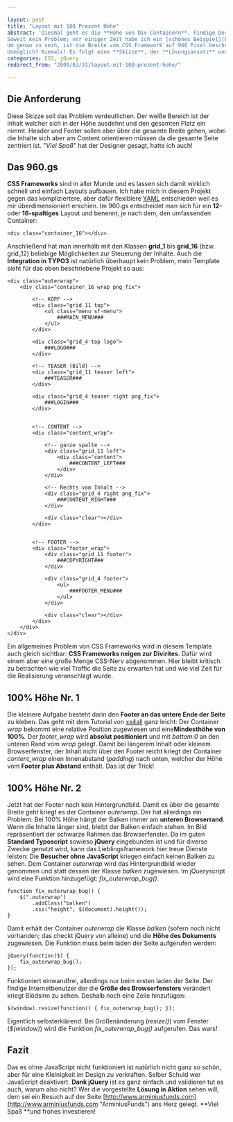 ```yaml
---

layout: post
title: "Layout mit 100 Prozent Höhe"
abstract: 'Diesmal geht es die **Höhe von Div-Containern**. Findige Designer haben sich ausgedacht ein Layout zu basteln, welches eine Fußzeile besitzt die **immer am unteren Bildschirmrand** klebt. Es sei denn der Inhalt ist größer, dann muss die Fußzeile mit runterrutschen.
Soweit kein Problem; vor einiger Zeit habe ich ein [schönes Beispiel](http://www.xs4all.nl/~peterned/examples/csslayout1.html "100% Höhe mit CSS") gefunden welches genau diese Problem löst, in allen Browsern und nur mit CSS. Was aber, wenn die Seite mit dem [**960 Grid System** CSS Framework](http://www.960.gs "960.gs CSS Framework") aufgebaut wurde und nicht nur ein Footer hat sondern **zwei**?
Um genau zu sein, ist die Breite vom CSS Framework auf 960 Pixel beschränkt, der Footer mit Inhalten befindet sich innerhalb des umfassenden Containers, aber die Hintergrundgrafik soll **über die gesamte Breite gehen**.
Unmöglich? Niemals! Es folgt eine **Skizze**, der **Lösungsansatz** und ein paar Worte über das **960.gs**.'
categories: CSS, jQuery
redirect_from: "2009/03/31/layout-mit-100-prozent-hohe/"

---
```


## Die Anforderung
Diese Skizze soll das Problem verdeutlichen. Der weiße Bereich ist der Inhalt welcher sich in der Höhe ausdehnt und den gesamten Platz ein nimmt.
Header und Footer sollen aber über die gesamte Breite gehen, wobei die Inhalte sich aber am Content orientieren müssen da die gesamte Seite zentriert ist.
"_Viel Spaß_" hat der Designer gesagt, hatte ich auch!

## Das 960.gs
**CSS Frameworks** sind in aller Munde und es lassen sich damit wirklich schnell und einfach Layouts aufbauen. Ich habe mich in diesem Projekt gegen das kompliziertere, aber dafür flexiblere [YAML](http://www.yaml.de "YAML ist auch ein CSS Framework") entschieden weil es mir überdimensioniert erschien.
Im 960.gs entscheidet man sich für ein **12-** oder **16-spaltiges** Layout und benennt, je nach dem, den umfassenden Container:

    <div class="container_16"></div>

Anschließend hat man innerhalb mit den Klassen **grid\_1** bis **grid\_16** (bzw. grid\_12) beliebige Möglichkeiten zur Steuerung der Inhalte. Auch die **Integration in TYPO3** ist natürlich überhaupt kein Problem, mein Template sieht für das oben beschriebene Projekt so aus:

    <div class="outerwrap">
        <div class="container_16 wrap png_fix">
            
            <!-- KOPF -->
            <div class="grid_11 top">
                <ul class="menu sf-menu">
                    ###MAIN_MENU###
                </ul>
            </div>
            
            <div class="grid_4 top logo">
                ###LOGO###
            </div>
            
            <!-- TEASER (Bild) -->
            <div class="grid_11 teaser left">
                ###TEASER###
            </div>
            
            <div class="grid_4 teaser right png_fix">
                ###LOGIN###
            </div>
    
            
            <!-- CONTENT -->
            <div class="content_wrap">
                
                <!-- ganze spalte -->
                <div class="grid_11 left">
                    <div class="content">
                        ###CONTENT_LEFT###
                    </div>
                </div>
                
                <!-- Rechts vom Inhalt -->
                <div class="grid_4 right png_fix">
                    ###CONTENT_RIGHT###
                </div>
                
                <div class="clear"></div>
            </div>
            
            
            <!-- FOOTER -->
            <div class="footer_wrap">
                <div class="grid_11 footer">
                    ###COPYRIGHT###
                </div>
                
                <div class="grid_4 footer">
                    <ul>
                        ###FOOTER_MENU###
                    </ul>
                </div>
                
                <div class="clear"></div>
            </div>
        </div>
    </div>

Ein allgemeines Problem von CSS Frameworks wird in diesem Template auch gleich sichtbar: **CSS Frameworks neigen zur Divirites**. Dafür wird einem aber eine große Menge CSS-Nerv abgenommen. Hier bleibt kritisch zu betrachten wie viel Traffic die Seite zu erwarten hat und wie viel Zeit für die Realisierung veranschlagt wurde.

## 100% Höhe Nr. 1
Die kleinere Aufgabe besteht darin den **Footer an das untere Ende der Seite** zu kleben. Das geht mit dem Tutorial von [xs4all](http://www.xs4all.nl/~peterned/examples/csslayout1.html "100% Höhe mit CSS") ganz leicht: Der Container _wrap_ bekommt eine relative Position zugewiesen und eine**Mindesthöhe von 100%**_._
Der _footer\_wrap_ wird **absolut positioniert** und mit _bottom:0_ an den unteren Rand vom _wrap_ gelegt. Damit bei längerem Inhalt oder kleinem Browserfenster, der Inhalt nicht über den Footer reicht kriegt der Container _content\_wrap_ einen Innenabstand (_padding_) nach unten, welcher der Höhe vom **Footer plus Abstand** enthält. Das ist der Trick!

## 100% Höhe Nr. 2
Jetzt hat der Footer noch kein Hintergrundbild. Damit es über die gesamte Breite geht kriegt es der Container _outerwrap_. Der hat allerdings ein Problem: Bei 100% Höhe hängt der Balken immer am **unteren Browserrand**. Wenn die Inhalte länger sind, bleibt der Balken einfach stehen. Im Bild repräsentiert der schwarze Rahmen das Browserfenster.
Da im guten **Standard Typoscript** sowieso **jQuery** eingebunden ist und für diverse Zwecke genutzt wird, kann das Lieblingsframework hier treue Dienste leisten:
Die **Besucher ohne JavaScript** kriegen einfach keinen Balken zu sehen. Dem Container _outerwrap_ wird das Hintergrundbild wieder genommen und statt dessen der Klasse _balken_ zugewiesen. Im jQueryscript wird eine Funktion hinzugefügt: _fix\_outerwrap\_bug()_. 
    
    function fix_outerwrap_bug() {
        $(".outerwrap")
            .addClass("balken")
            .css("height", $(document).height());
    }

Damit erhält der Container _outerwrap_ die Klasse _balken_ (sofern noch nicht vorhanden; das checkt jQuery von alleine) und die **Höhe des Dokuments** zugewiesen. Die Funktion muss beim laden der Seite aufgerufen werden:

    jQuery(function($) {
        fix_outerwrap_bug();
    });

Funktioniert einwandfrei, allerdings nur beim ersten laden der Seite. Der findige Internetbenutzer der die **Größe des Browserfensters** verändert kriegt Blödsinn zu sehen. Deshalb noch eine Zeile hinzufügen:

    $(window).resize(function() { fix_outerwrap_bug(); });

Eigentlich selbsterklärend: Bei Größenänderung (_resize()_) vom Fenster (_$(window)_) wird die Funktion _fix\_outerwrap\_bug()_ aufgerufen. Das wars!

## Fazit
Das es ohne JavaScript nicht funktioniert ist natürlich nicht ganz so schön, aber für eine Kleinigkeit im Design zu verkraften. Selber Schuld wer JavaScript deaktivert. **Dank jQuery** ist es ganz einfach und validieren tut es auch, warum also nicht?
Wer die vorgestellte **Lösung in Aktion** sehen will, dem sei ein Besuch auf der Seite [http://www.arminiusfunds.com](http://www.arminiusfunds.com "ArminiusFunds") ans Herz gelegt. **Viel Spaß **und frohes investieren!
